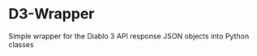 D3-Wrapper
==========

Simple wrapper for the Diablo 3 API response JSON objects into Python classes
